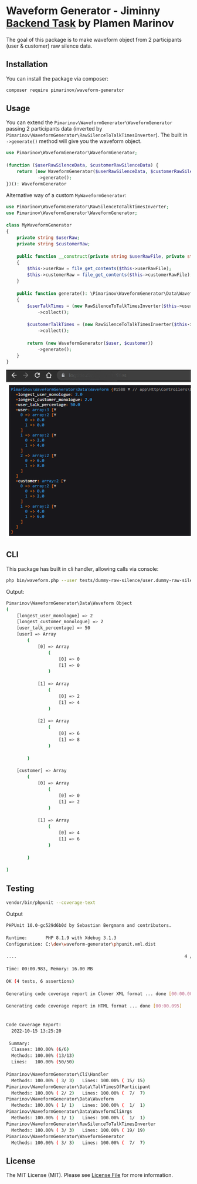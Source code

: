 
# Waveform Generator - Jiminny [Backend Task](jiminny-backend-task.md) by Plamen Marinov

The goal of this package is to make waveform object from 2 participants (user & customer)
raw silence data.

## Installation

You can install the package via composer:

```bash
composer require pimarinov/waveform-generator
```

## Usage

You can extend the `Pimarinov\WaveformGenerator\WaveformGenerator` passing 2 participants
data (inverted by `Pimarinov\WaveformGenerator\RawSilenceToTalkTimesInverter`). The
built in `->generate()` method will give you the waveform object.

```php
use Pimarinov\WaveformGenerator\WaveformGenerator;

(function ($userRawSilenceData, $customerRawSilenceData) {
    return (new WaveformGenerator($userRawSilenceData, $customerRawSilenceData))
            ->generate();
})(): WaveformGenerator

```

Alternative way of a custom `MyWaveformGenerator`:

```php
use Pimarinov\WaveformGenerator\RawSilenceToTalkTimesInverter;
use Pimarinov\WaveformGenerator\WaveformGenerator;

class MyWaveformGenerator
{
    private string $userRaw;
    private string $customerRaw;

    public function __construct(private string $userRawFile, private string $customerRawFile)
    {
        $this->userRaw = file_get_contents($this->userRawFile);
        $this->customerRaw = file_get_contents($this->customerRawFile);
    }

    public function generate(): \Pimarinov\WaveformGenerator\Data\Waveform
    {
        $userTalkTimes = (new RawSilenceToTalkTimesInverter($this->userRaw))
            ->collect();

        $customerTalkTimes = (new RawSilenceToTalkTimesInverter($this->customerRaw))
            ->collect();

        return (new WaveformGenerator($user, $customer))
            ->generate();
    }
}
```

![Laravel](laravel-call-screenshot.png)

## CLI

This package has built in cli handler, allowing calls via console:

```bash
php bin/waveform.php --user tests/dummy-raw-silence/user.dummy-raw-silence.txt --customer tests/dummy-raw-silence/customer.dummy-raw-silence.txt
```

Output:

```bash
Pimarinov\WaveformGenerator\Data\Waveform Object
(
    [longest_user_monologue] => 2
    [longest_customer_monologue] => 2
    [user_talk_percentage] => 50
    [user] => Array
        (
            [0] => Array
                (
                    [0] => 0
                    [1] => 0
                )

            [1] => Array
                (
                    [0] => 2
                    [1] => 4
                )

            [2] => Array
                (
                    [0] => 6
                    [1] => 8
                )

        )

    [customer] => Array
        (
            [0] => Array
                (
                    [0] => 0
                    [1] => 2
                )

            [1] => Array
                (
                    [0] => 4
                    [1] => 6
                )

        )

)
```

## Testing

```bash
vendor/bin/phpunit --coverage-text
```

Output
```bash
PHPUnit 10.0-gc529d6b0d by Sebastian Bergmann and contributors.

Runtime:       PHP 8.1.9 with Xdebug 3.1.3
Configuration: C:\dev\waveform-generator\phpunit.xml.dist

....                                                                4 / 4 (100%)

Time: 00:00.983, Memory: 16.00 MB

OK (4 tests, 6 assertions)

Generating code coverage report in Clover XML format ... done [00:00.005]

Generating code coverage report in HTML format ... done [00:00.095]


Code Coverage Report:
  2022-10-15 13:25:20

 Summary:
  Classes: 100.00% (6/6)
  Methods: 100.00% (13/13)
  Lines:   100.00% (50/50)

Pimarinov\WaveformGenerator\Cli\Handler
  Methods: 100.00% ( 3/ 3)   Lines: 100.00% ( 15/ 15)
Pimarinov\WaveformGenerator\Data\TalkTimesOfParticipant
  Methods: 100.00% ( 2/ 2)   Lines: 100.00% (  7/  7)
Pimarinov\WaveformGenerator\Data\Waveform
  Methods: 100.00% ( 1/ 1)   Lines: 100.00% (  1/  1)
Pimarinov\WaveformGenerator\Data\WaveformCliArgs
  Methods: 100.00% ( 1/ 1)   Lines: 100.00% (  1/  1)
Pimarinov\WaveformGenerator\RawSilenceToTalkTimesInverter
  Methods: 100.00% ( 3/ 3)   Lines: 100.00% ( 19/ 19)
Pimarinov\WaveformGenerator\WaveformGenerator
  Methods: 100.00% ( 3/ 3)   Lines: 100.00% (  7/  7)

```

## License

The MIT License (MIT). Please see [License File](LICENSE.md) for more information.

